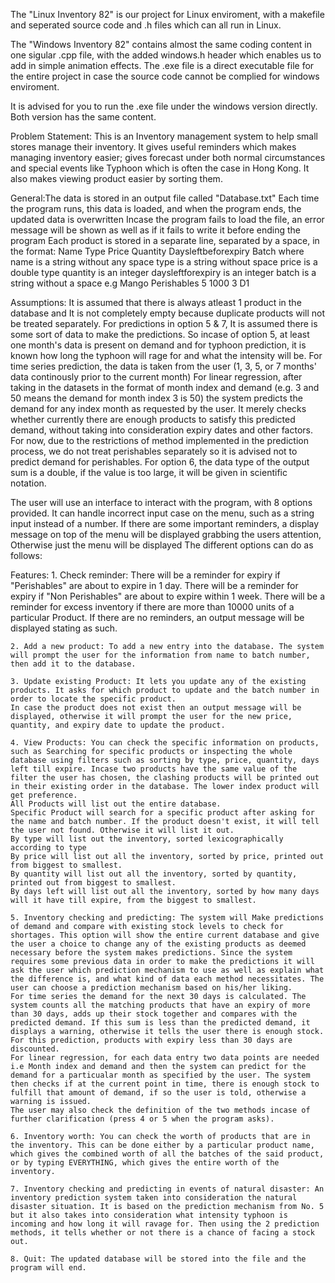 The "Linux Inventory 82" is our project for Linux enviroment, with a makefile and seperated source code and .h files which can all run in Linux.

The "Windows Inventory 82" contains almost the same coding content in one sigular .cpp file, with the added windows.h header which enables us to add in simple animation effects. The .exe file is a direct executable file for the entire project in case the source code cannot be complied for windows enviroment.

It is advised for you to run the .exe file under the windows version directly. Both version has the same content.

Problem Statement: This is an Inventory management system to help small stores manage their inventory. It gives useful reminders which makes managing inventory easier; gives forecast under both normal circumstances and special events like Typhoon which is often the case in Hong Kong. It also makes viewing product easier by sorting them.

General:The data is stored in an output file called "Database.txt"
	Each time the program runs, this data is loaded, and when the program ends, the updated data is overwritten
	Incase the program fails to load the file, an error message will be shown as well as if it fails to write it before ending the program
	Each product is stored in a separate line, separated by a space, in the format:
	Name Type Price Quantity Daysleftbeforexpiry Batch
	where name is a string without any space
	type is a string without space
	price is a double type
	quantity is an integer
	daysleftforexpiry is an integer
	batch is a string without a space
	e.g 
	Mango Perishables 5 1000 3 D1

Assumptions: 
	It is assumed that there is always atleast 1 product in the database and It is not completely empty because duplicate products will not be treated separately.
	For predictions in option 5 & 7, It is assumed there is some sort of data to make the predictions. So incase of option 5, at least one month's data is present on demand and for typhoon prediction, it is known how long the typhoon will rage for and what the intensity will be.
	For time series prediction, the data is taken from the user (1, 3, 5, or 7 months' data continously prior to the current month)
	For linear regression, after taking in the datasets in the format of month index and demand (e.g. 3 and 50 means the demand for month index 3 is 50) the system predicts the demand for any index month as requested by the user. It merely checks whether currently there are enough products to satisfy this predicted demand, without taking into consideration expiry dates and other factors.
	For now, due to the restrictions of method implemented in the prediction process, we do not treat perishables separately so it is advised not to predict demand for perishables. 
	For option 6, the data type of the output sum is a double, if the value is too large, it will be given in scientific notation.

The user will use an interface to interact with the program, with 8 options provided. It can handle incorrect input case on the menu, such as a string input instead of a number.
If there are some important reminders, a display message on top of the menu will be displayed grabbing the users attention, Otherwise just the menu will be displayed
The different options can do as follows:

Features:
	1. Check reminder: 
	There will be a reminder for expiry if "Perishables" are about to expire in 1 day.
	There will be a reminder for expiry if "Non Perishables" are about to expire within 1 week.
	There will be a reminder for excess inventory if there are more than 10000 units of a particular Product.
	If there are no reminders, an output message will be displayed stating as such.

	2. Add a new product: To add a new entry into the database. The system will prompt the user for the information from name to batch number, then add it to the database.

	3. Update existing Product: It lets you update any of the existing products. It asks for which product to update and the batch number in order to locate the specific product.
	In case the product does not exist then an output message will be displayed, otherwise it will prompt the user for the new price, quantity, and expiry date to update the product.

	4. View Products: You can check the specific information on products, such as Searching for specific products or inspecting the whole database using filters such as sorting by type, price, quantity, days left till expire. Incase two products have the same value of the filter the user has chosen, the clashing products will be printed out in their existing order in the database. The lower index product will get preference.
	All Products will list out the entire database.
	Specific Product will search for a specific product after asking for the name and batch number. If the product doesn't exist, it will tell the user not found. Otherwise it will list it out.
	By type will list out the inventory, sorted lexicographically according to type
	By price will list out all the inventory, sorted by price, printed out from biggest to smallest.
	By quantity will list out all the inventory, sorted by quantity, printed out from biggest to smallest.
	By days left will list out all the inventory, sorted by how many days will it have till expire, from the biggest to smallest.

	5. Inventory checking and predicting: The system will Make predictions of demand and compare with existing stock levels to check for shortages. This option will show the entire current database and give the user a choice to change any of the existing products as deemed necessary before the system makes predictions. Since the system requires some previous data in order to make the predictions it will ask the user which prediction mechanism to use as well as explain what the difference is, and what kind of data each method necessitates. The user can choose a prediction mechanism based on his/her liking.
	For time series the demand for the next 30 days is calculated. The system counts all the matching products that have an expiry of more than 30 days, adds up their stock together and compares with the predicted demand. If this sum is less than the predicted demand, it displays a warning, otherwise it tells the user there is enough stock. For this prediction, products with expiry less than 30 days are discounted.
	For linear regression, for each data entry two data points are needed i.e Month index and demand and then the system can predict for the demand for a particualar month as specified by the user. The system then checks if at the current point in time, there is enough stock to fulfill that amount of demand, if so the user is told, otherwise a warning is issued.
	The user may also check the definition of the two methods incase of further clarification (press 4 or 5 when the program asks). 

	6. Inventory worth: You can check the worth of products that are in the inventory. This can be done either by a particular product name, which gives the combined worth of all the batches of the said product, or by typing EVERYTHING, which gives the entire worth of the inventory.

	7. Inventory checking and predicting in events of natural disaster: An inventory prediction system taken into consideration the natural disaster situation. It is based on the prediction mechanism from No. 5 but it also takes into consideration what intensity typhoon is incoming and how long it will ravage for. Then using the 2 prediction methods, it tells whether or not there is a chance of facing a stock out.

	8. Quit: The updated database will be stored into the file and the program will end.


